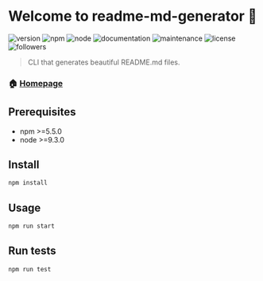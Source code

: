 # Welcome to readme-md-generator 👋

![version](https://img.shields.io/badge/version-0.5.0-blue.svg?cacheSeconds=2592000)
![npm](https://img.shields.io/badge/npm-%3E%3D5.5.0-blue.svg)
![node](https://img.shields.io/badge/node-%3E%3D9.3.0-blue.svg)
![documentation](https://img.shields.io/badge/documentation-yes-brightgreen.svg)
![maintenance](https://img.shields.io/badge/Maintained-yes-green.svg)
![license](https://img.shields.io/badge/License-MIT-yellow.svg)
![followers](https://img.shields.io/github/followers/FranckAbgrall.svg?style=social)

> CLI that generates beautiful README.md files.

### 🏠 [Homepage](#)

## Prerequisites

- npm >=5.5.0
- node >=9.3.0

## Install

```bash
npm install
```

## Usage

```bash
npm run start
```

## Run tests

```bash
npm run test
```
